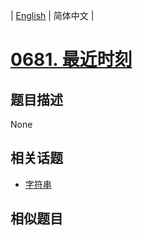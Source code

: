 
| [English](README_EN.md) | 简体中文 |
# [0681. 最近时刻](https://leetcode-cn.com/problems/next-closest-time/)
## 题目描述
None
## 相关话题
- [字符串](https://leetcode-cn.com/tag/string)
## 相似题目

